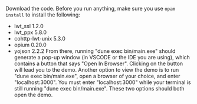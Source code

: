 Download the code. Before you run anything, make sure you use `opam install` to install the following:
- lwt_ssl 1.2.0
- lwt_ppx 5.8.0
- cohttp-lwt-unix 5.3.0
- opium 0.20.0
- yojson 2.2.2
From there, running "dune exec bin/main.exe" should generate a pop-up window (in VSCODE or the IDE you are using), which contains a button that says "Open In Browser". Clicking on the button will lead you to the demo. Another option to view the demo is to run "dune exec bin/main.exe", open a browser of your choice, and enter "localhost:3000". You must enter "localhost:3000" while your terminal is still running "dune exec bin/main.exe". These two options should both open the demo.
